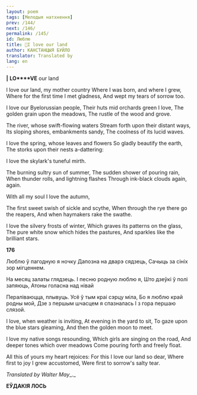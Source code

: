 ```yaml
---
layout: poem
tags: [Мелодыя натхнення]
prev: /144/
next: /146/
permalink: /145/
id: Люблю
title: 🚧I love our land 
author: КАНСТАНЦЫЯ БУЙЛО
translator: Translated by 
lang: en
---
```



 
**|**  **LO****VE** our  land

I love our land, my mother country Where I was born, and where I grew, Where for the first time I met gladness, And wept my tears of sorrow too.

I love our Byelorussian people, Their huts mid orchards green I love, The golden grain upon the meadows, The rustle of the wood and grove.

The river, whose swift-flowing waters Stream forth upon their distant ways, Its sloping shores, embankments sandy, The coolness of its lucid waves.

I love the spring, whose leaves and flowers So gladly beautify the earth, The storks upon their nests a-dattering:

I love the skylark's tuneful mirth.

The burning sultry sun of summer, The sudden shower of pouring rain, When thunder rolls, and lightning flashes Through ink-black clouds again, again.

With all my soul I love the autumn,

The first sweet swish of sickle and scythe, When through the rye there go the reapers, And when haymakers rake the swathe.

I love the silvery frosts of winter, Which graves its patterns on the glass, The pure white snow which hides the pastures, And sparkles like the brilliant stars.

**176**

Люблю ў пагодную я ночку Дапозна на дварэ сядзець, Сачыць за сініх зор мігценнем.

На месяц залаты глядзець. I песню родную люблю я, Што дзеўкі ў полі запяюць, Атоны голасна над нівай

Пераліваюцца, плывуць. Усё ў тым краі сэрцу міла, Бо я люблю край родны мой, Дзе з першым шчасцем я спазналась I з гора першаю слязой.

I love, when weather is inviting, At evening in the yard to sit, To gaze upon the blue stars gleaming, And then the golden moon to meet.

I love my native songs resounding, Which girls are singing on the road, And deeper tones which over meadows Come pouring forth and freely float.

All this of yours my heart rejoices: For this I love our land so dear, Where first to joy I grew accustomed, Were first to sorrow's salty tear.

_Translated by Walter May__._

**ЕЎДАКІЯ ЛОСЬ**
